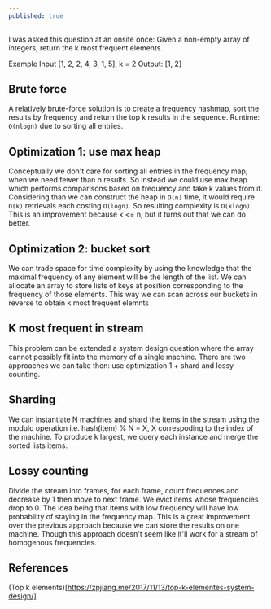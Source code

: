```yaml
---
published: true
---
```

I was asked this question at an onsite once: Given a non-empty array of integers, return the k most frequent elements.

Example
Input [1, 2, 2, 4, 3, 1, 5], k = 2
Output: [1, 2]

## Brute force

A relatively brute-force solution is to create a frequency hashmap, sort the results by frequency and return the top k results in the sequence. Runtime: `O(nlogn)` due to sorting all entries.

## Optimization 1: use max heap

Conceptually we don't care for sorting all entries in the frequency map, when we need fewer than n results. So instead we could use max heap which performs comparisons based on frequency and take k values from it. Considering than we can construct the heap in `O(n)` time, it would require `O(k)` retrievals each costing `O(logn)`. So resulting complexity is `O(klogn)`. This is an improvement because k <= n, but it turns out that we can do better.

## Optimization 2: bucket sort

We can trade space for time complexity by using the knowledge that the maximal frequency of any element will be the length of the list. We can allocate an array to store lists of keys at position corresponding to the frequency of those elements. This way we can scan across our buckets in reverse to obtain k most frequent elemnts

## K most frequent in stream

This problem can be extended a system design question where the array cannot possibly fit into the memory of a single machine. There are two approaches we can take then: use optimization 1 + shard and lossy counting.

## Sharding

We can instantiate N machines and shard the items in the stream using the modulo operation i.e. hash(item) % N = X, X correspoding to the index of the machine. To produce k largest, we query each instance and merge the sorted lists items.

## Lossy counting

Divide the stream into frames, for each frame, count frequences and decrease by 1 then move to next frame. We evict items whose frequencies drop to 0. The idea being that items with low frequency will have low probability of staying in the frequency map. This is a great improvement over the previous approach because we can store the results on one machine. Though this approach doesn't seem like it'll work for a stream of homogenous frequencies.

## References
(Top k elements)[https://zpjiang.me/2017/11/13/top-k-elementes-system-design/]

